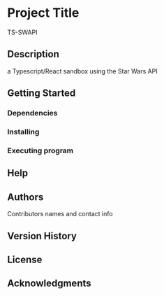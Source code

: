 <!-- Improved compatibility of back to top link: See: https://ghe.coxautoinc.com//othneildrew/Best-README-Template/pull/73 -->
<a id="readme-top"></a>


# Project Title

TS-SWAPI

## Description

a Typescript/React sandbox using the Star Wars API

## Getting Started

### Dependencies


### Installing


### Executing program


## Help


## Authors

Contributors names and contact info


## Version History

<!--
* 0.2
    * Various bug fixes and optimizations
    * See [commit change]() or See [release history]()
* 0.1
    * Initial Release
-->

## License

<!-- This project is licensed under the [NAME HERE] License - see the LICENSE.md file for details -->

## Acknowledgments

